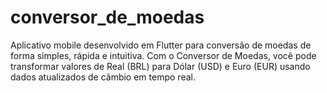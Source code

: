# conversor_de_moedas
Aplicativo mobile desenvolvido em Flutter para conversão de moedas de forma simples, rápida e intuitiva. Com o Conversor de Moedas, você pode transformar valores de Real (BRL) para Dólar (USD) e Euro (EUR) usando dados atualizados de câmbio em tempo real.

